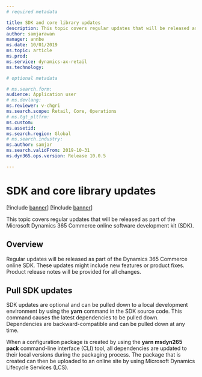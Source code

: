 ```yaml
---
# required metadata

title: SDK and core library updates
description: This topic covers regular updates that will be released as part of the Microsoft Dynamics 365 Commerce online software development kit (SDK).
author: samjarawan
manager: annbe
ms.date: 10/01/2019
ms.topic: article
ms.prod: 
ms.service: dynamics-ax-retail
ms.technology: 

# optional metadata

# ms.search.form: 
audience: Application user
# ms.devlang: 
ms.reviewer: v-chgri
ms.search.scope: Retail, Core, Operations
# ms.tgt_pltfrm: 
ms.custom: 
ms.assetid: 
ms.search.region: Global
# ms.search.industry: 
ms.author: samjar
ms.search.validFrom: 2019-10-31
ms.dyn365.ops.version: Release 10.0.5

---
```

# SDK and core library updates

[!include [banner](../../includes/preview-banner.md)]
[!include [banner](../../includes/banner.md)]

This topic covers regular updates that will be released as part of the Microsoft Dynamics 365 Commerce online software development kit (SDK).

## Overview

Regular updates will be released as part of the Dynamics 365 Commerce online SDK. These updates might include new features or product fixes. Product release notes will be provided for all changes.

## Pull SDK updates

SDK updates are optional and can be pulled down to a local development environment by using the **yarn** command in the SDK source code. This command causes the latest dependencies to be pulled down. Dependencies are backward-compatible and can be pulled down at any time.

When a configuration package is created by using the **yarn msdyn265 pack** command-line interface (CLI) tool, all dependencies are updated to their local versions during the packaging process. The package that is created can then be uploaded to an online site by using Microsoft Dynamics Lifecycle Services (LCS).
